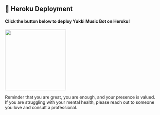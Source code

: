## 🚀 Heroku Deployment

<h4>Click the button below to deploy Yukki Music Bot on Heroku!</h4>    
<a href="https://dashboard.heroku.com/new?template=https://github.com/Pranav-Saraswat/Testing-Alpha"><img src="https://img.shields.io/badge/Deploy%20To%20Heroku-blueviolet?style=for-the-badge&logo=heroku" width="200""/></a>




Reminder that you are great, you are enough, and your presence is valued. If you are struggling with your mental health, please reach out to someone you love and consult a professional.
